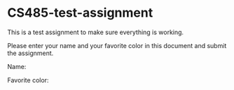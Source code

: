 # CS485-test-assignment
This is a test assignment to make sure everything is working.

Please enter your name and your favorite color in this document and submit the assignment.

Name:


Favorite color:
